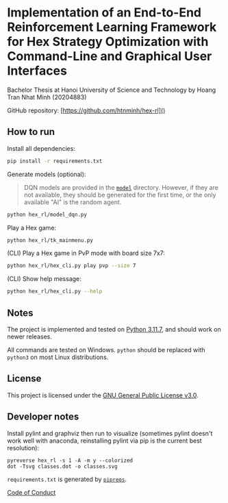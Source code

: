 # Implementation of an End-to-End Reinforcement Learning Framework for Hex Strategy Optimization with Command-Line and Graphical User Interfaces

Bachelor Thesis at Hanoi University of Science and Technology by Hoang Tran Nhat Minh (20204883)

GitHub repository: [https://github.com/htnminh/hex-rl]()

## How to run

Install all dependencies:
```bash
pip install -r requirements.txt
```

Generate models (optional):
> DQN models are provided in the [`model`](model) directory. However, if they are not available, they should be generated for the first time, or the only available "AI" is the random agent.
```bash
python hex_rl/model_dqn.py
```

Play a Hex game:
```bash
python hex_rl/tk_mainmenu.py
```

(CLI) Play a Hex game in PvP mode with board size 7x7:
```bash
python hex_rl/hex_cli.py play pvp --size 7
```

(CLI) Show help message:
```bash
python hex_rl/hex_cli.py --help
```

## Notes

The project is implemented and tested on [Python 3.11.7](https://github.com/python/cpython/releases/tag/v3.11.7), and should work on newer releases.

All commands are tested on Windows. `python` should be replaced with `python3` on most Linux distributions.

## License
This project is licensed under the [GNU General Public License v3.0](LICENSE).

## Developer notes
Install pylint and graphviz then run to visualize (sometimes pylint doesn't work well with anaconda, reinstalling pylint via pip is the current best resolution):
```
pyreverse hex_rl -s 1 -A -m y --colorized
dot -Tsvg classes.dot -o classes.svg
```

`requirements.txt` is generated by [`pipreqs`](https://github.com/bndr/pipreqs).

[Code of Conduct](docs/CODE_OF_CONDUCT.md)




